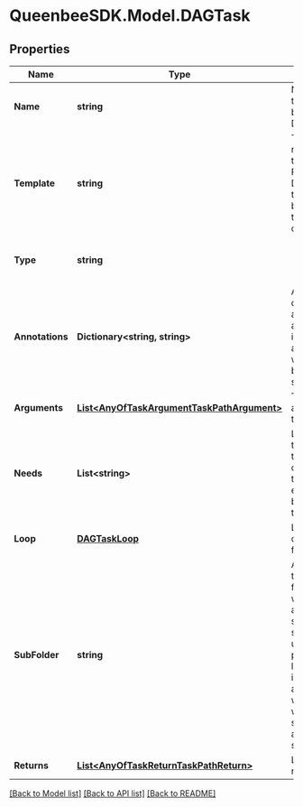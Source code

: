 
# QueenbeeSDK.Model.DAGTask

## Properties

Name | Type | Description | Notes
------------ | ------------- | ------------- | -------------
**Name** | **string** | Name for this task. It must be unique in a DAG. | 
**Template** | **string** | Template name. A template is a Function or a DAG. This template must be available in the dependencies. | 
**Type** | **string** |  | [optional] [readonly] [default to "DAGTask"]
**Annotations** | **Dictionary&lt;string, string&gt;** | An optional dictionary to add annotations to inputs. These annotations will be used by the client side libraries. | [optional] 
**Arguments** | [**List&lt;AnyOfTaskArgumentTaskPathArgument&gt;**](AnyOfTaskArgumentTaskPathArgument.md) | The input arguments for this task. | [optional] 
**Needs** | **List&lt;string&gt;** | List of DAG tasks that this task depends on and needs to be executed before this task. | [optional] 
**Loop** | [**DAGTaskLoop**](DAGTaskLoop.md) | Loop configuration for this task. | [optional] 
**SubFolder** | **string** | A path relative to the current folder context where artifacts should be saved. This is useful when performing a loop or invoking another workflow and wanting to save results in a specific sub_folder. | [optional] 
**Returns** | [**List&lt;AnyOfTaskReturnTaskPathReturn&gt;**](AnyOfTaskReturnTaskPathReturn.md) | List of task returns. | [optional] 

[[Back to Model list]](../README.md#documentation-for-models)
[[Back to API list]](../README.md#documentation-for-api-endpoints)
[[Back to README]](../README.md)

